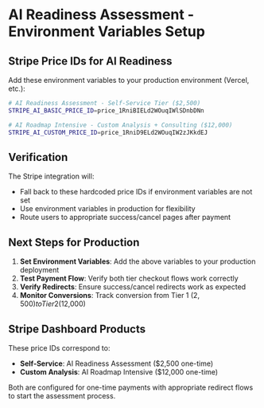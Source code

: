 # AI Readiness Assessment - Environment Variables Setup

## Stripe Price IDs for AI Readiness

Add these environment variables to your production environment (Vercel, etc.):

```bash
# AI Readiness Assessment - Self-Service Tier ($2,500)
STRIPE_AI_BASIC_PRICE_ID=price_1RniBIELd2WOuqIWlSDnbDNn

# AI Roadmap Intensive - Custom Analysis + Consulting ($12,000)
STRIPE_AI_CUSTOM_PRICE_ID=price_1RniD9ELd2WOuqIW2zJKkdEJ
```

## Verification

The Stripe integration will:
- Fall back to these hardcoded price IDs if environment variables are not set
- Use environment variables in production for flexibility
- Route users to appropriate success/cancel pages after payment

## Next Steps for Production

1. **Set Environment Variables**: Add the above variables to your production deployment
2. **Test Payment Flow**: Verify both tier checkout flows work correctly
3. **Verify Redirects**: Ensure success/cancel redirects work as expected
4. **Monitor Conversions**: Track conversion from Tier 1 ($2,500) to Tier 2 ($12,000)

## Stripe Dashboard Products

These price IDs correspond to:
- **Self-Service**: AI Readiness Assessment ($2,500 one-time)
- **Custom Analysis**: AI Roadmap Intensive ($12,000 one-time)

Both are configured for one-time payments with appropriate redirect flows to start the assessment process.
